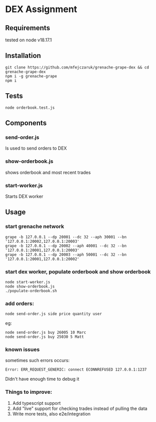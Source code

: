 # DEX Assignment

## Requirements
tested on node v18.17.1

## Installation 
```
git clone https://github.com/mfejczaruk/grenache-grape-dex && cd grenache-grape-dex
npm i -g grenache-grape
npm i
```

## Tests 
```
node orderbook.test.js
```
## Components
### send-order.js
Is used to send orders to DEX
### show-orderbook.js
shows orderbook and most recent trades
### start-worker.js
Starts DEX worker

## Usage
### start grenache network
```
grape -b 127.0.0.1 --dp 20001 --dc 32 --aph 30001 --bn '127.0.0.1:20002,127.0.0.1:20003'
grape -b 127.0.0.1 --dp 20002 --aph 40001 --dc 32 --bn '127.0.0.1:20001,127.0.0.1:20003'
grape -b 127.0.0.1 --dp 20003 --aph 50001 --dc 32 --bn '127.0.0.1:20001,127.0.0.1:20002'
```
### start dex worker, populate orderbook and show orderbook
```
node start-worker.js
node show-orderbook.js
./populate-orderbook.sh
```

### add orders:
```
node send-order.js side price quantity user
```
eg:
```
node send-order.js buy 26005 10 Marc
node send-order.js buy 25030 5 Matt
```

### known issues
sometimes such errors occurs:
```
Error: ERR_REQUEST_GENERIC: connect ECONNREFUSED 127.0.0.1:1237
```

Didn't have enough time to debug it

### Things to improve:
1. Add typescript support
2. Add "live" support for checking trades instead of pulling the data
3. Write more tests, also e2e/integration
